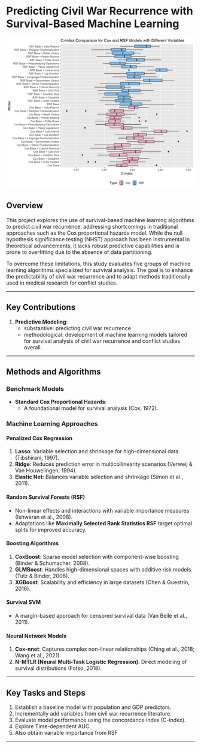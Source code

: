 # **Predicting Civil War Recurrence with Survival-Based Machine Learning**

![Predictions Banner](preds.png)

## **Overview**  
This project explores the use of survival-based machine learning algorithms to predict civil war recurrence, addressing shortcomings in traditional approaches such as the Cox proportional hazards model. While the null hypothesis significance testing (NHST) approach has been instrumental in theoretical advancements, it lacks robust predictive capabilities and is prone to overfitting due to the absence of data partitioning.  

To overcome these limitations, this study evaluates five groups of machine learning algorithms specialized for survival analysis. The goal is to enhance the predictability of civil war recurrence and to adapt methods traditionally used in medical research for conflict studies.

---

## **Key Contributions**  
1. **Predictive Modeling**:
   - substantive: predicting civil war recurrence 
   - methodological: development of machine learning models tailored for survival analysis of civil war recurrence and conflict studies overall.
---

## **Methods and Algorithms**  
### **Benchmark Models**  
- **Standard Cox Proportional Hazards**:
  - A foundational model for survival analysis (Cox, 1972).

### **Machine Learning Approaches**  
#### **Penalized Cox Regression**  
1. **Lasso**: Variable selection and shrinkage for high-dimensional data (Tibshirani, 1997).  
2. **Ridge**: Reduces prediction error in multicollinearity scenarios (Verweij & Van Houwelingen, 1994).  
3. **Elastic Net**: Balances variable selection and shrinkage (Simon et al., 2011).  

#### **Random Survival Forests (RSF)**  
- Non-linear effects and interactions with variable importance measures (Ishwaran et al., 2008).  
- Adaptations like **Maximally Selected Rank Statistics RSF** target optimal splits for improved accuracy.

#### **Boosting Algorithms**  
1. **CoxBoost**: Sparse model selection with component-wise boosting (Binder & Schumacher, 2008).  
2. **GLMBoost**: Handles high-dimensional spaces with additive risk models (Tutz & Binder, 2006).  
3. **XGBoost**: Scalability and efficiency in large datasets (Chen & Guestrin, 2016).

#### **Survival SVM**  
- A margin-based approach for censored survival data (Van Belle et al., 2011).  

#### **Neural Network Models**  
1. **Cox-nnet**: Captures complex non-linear relationships (Ching et al., 2018; Wang et al., 2021).  
2. **N-MTLR (Neural Multi-Task Logistic Regression)**: Direct modeling of survival distributions (Fotso, 2018).

---

## **Key Tasks and Steps**  
1. Establish a baseline model with population and GDP predictors.
2. Incrementally add variables from civil war recurrence literature.
3. Evaluate model performance using the concordance index (C-index).
4. Explore Time-dependent AUC
5. Also obtain variable importance from RSF

---
